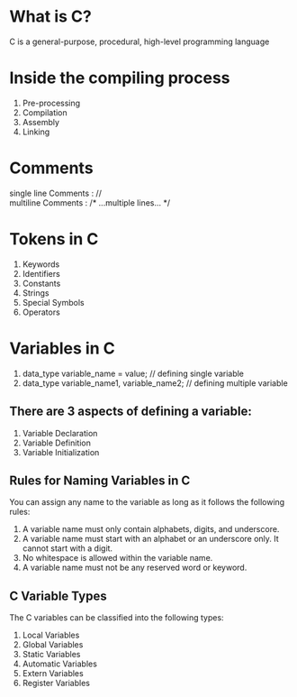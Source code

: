 # What is C?
C is a general-purpose, procedural, high-level programming language
# Inside the compiling process
1. Pre-processing
2. Compilation
3. Assembly
4. Linking

# Comments
single line Comments : //
<br>
multiline Comments : /* ...multiple lines... */

# Tokens in C
1. Keywords
2. Identifiers
3. Constants
4. Strings
5. Special Symbols
6. Operators

# Variables in C
1. data_type variable_name = value;    // defining single variable
2. data_type variable_name1, variable_name2;    // defining multiple variable
## There are 3 aspects of defining a variable:
1. Variable Declaration
2. Variable Definition
3. Variable Initialization
## Rules for Naming Variables in C
You can assign any name to the variable as long as it follows the following rules:

1. A variable name must only contain alphabets, digits, and underscore.
2. A variable name must start with an alphabet or an underscore only. It cannot start with a digit.
3. No whitespace is allowed within the variable name.
4. A variable name must not be any reserved word or keyword.
## C Variable Types
The C variables can be classified into the following types:

1. Local Variables
2. Global Variables
3. Static Variables
4. Automatic Variables
5. Extern Variables
6. Register Variables
